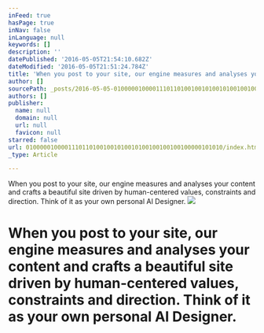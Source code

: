 ```yaml
---
inFeed: true
hasPage: true
inNav: false
inLanguage: null
keywords: []
description: ''
datePublished: '2016-05-05T21:54:10.682Z'
dateModified: '2016-05-05T21:51:24.784Z'
title: 'When you post to your site, our engine measures and analyses your content and crafts a beautiful site driven by human-centered values, constraints and direction. Think of it as your own personal AI Designer.'
author: []
sourcePath: _posts/2016-05-05-01000001000011101101001001010010100100100100100000101010.md
authors: []
publisher:
  name: null
  domain: null
  url: null
  favicon: null
starred: false
url: 01000001000011101101001001010010100100100100100000101010/index.html
_type: Article

---
```

When you post to your site, our engine measures and analyses your content and crafts a beautiful site driven by human-centered values, constraints and direction. Think of it as your own personal AI Designer.
![](https://the-grid-user-content.s3-us-west-2.amazonaws.com/a842c7f9-2279-49df-b5d3-201c5bdad2e4.jpg)

# When you post to your site, our engine measures and analyses your content and crafts a beautiful site driven by human-centered values, constraints and direction. Think of it as your own personal AI Designer.